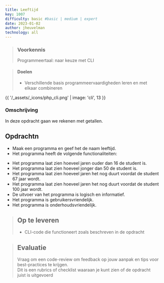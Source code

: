 ```yaml
---
title: Leeftijd
key: 1007
difficulty: basic #basic | medium | expert
date: 2023-01-02
author: jheuvelman
technology: all
---
```


> ### Voorkennis
> Programmeertaal: naar keuze met CLI

> #### Doelen
> * Verschillende basis programmeervaardigheden leren en met elkaar combineren

{{ '/_assets/_icons/php_cli.png'  | image: 'cli', 13 }}

### Omschrijving
In deze opdracht gaan we rekenen met getallen.

## Opdrachtn
* Maak een programma en geef het de naam leeftijd.  
* Het programma heeft de volgende functionaliteiten:
 - Het programma laat zien hoeveel jaren ouder dan 16 de student is.
 - Het programma laat zien hoeveel jonger dan 50 de student is.
 - Het programma laat zien hoeveel jaren het nog duurt voordat de student 67 jaar wordt.
 - Het programma laat zien hoeveel jaren het nog duurt voordat de student 100 jaar wordt.
 - De uitvoer van het programma is logisch en informatief.
 - Het programma is gebruikersvriendelijk.
 - Het programma is onderhoudsvriendelijk.


> ## Op te leveren
> * CLI-code die functioneert zoals beschreven in de opdracht

> ## Evaluatie
> Vraag om een code-review om feedback op jouw aanpak en tips voor best-practices te krijgen.<br>
> Dit is een rubrics of checklist waaraan je kunt zien of de opdracht juist is uitgevoerd
